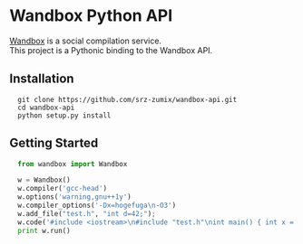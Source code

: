 Wandbox Python API
===========

[Wandbox](http://melpon.org/wandbox/) is a social compilation service.  
This project is a Pythonic binding to the Wandbox API.

Installation
--------------------------------------------------

```
  git clone https://github.com/srz-zumix/wandbox-api.git
  cd wandbox-api
  python setup.py install
```

Getting Started
--------------------------------------------------

```python
  from wandbox import Wandbox

  w = Wandbox()
  w.compiler('gcc-head')
  w.options('warning,gnu++1y')
  w.compiler_options('-Dx=hogefuga\n-O3')
  w.add_file("test.h", "int d=42;");
  w.code('#include <iostream>\n#include "test.h"\nint main() { int x = 0; std::cout << "hoge" << d << std::endl; }')
  print w.run()
```
